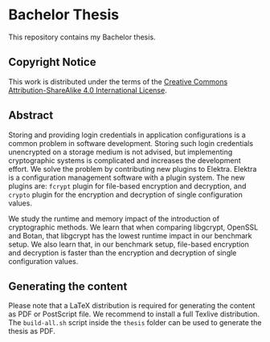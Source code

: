 # Bachelor Thesis #

This repository contains my Bachelor thesis.

## Copyright Notice ##

This work is distributed under the terms of the [Creative Commons Attribution-ShareAlike 4.0 International License](http://creativecommons.org/licenses/by-sa/4.0/).

## Abstract ##

Storing and providing login credentials in application configurations is a common problem in software development.
Storing such login credentials unencrypted on a storage medium is not advised,
but implementing cryptographic systems is complicated and increases the development effort.
We solve the problem by contributing new plugins to Elektra.
Elektra is a configuration management software with a plugin system.
The new plugins are: `fcrypt` plugin for file-based encryption and decryption, and `crypto` plugin for the encryption and decryption of single configuration values.

We study the runtime and memory impact of the introduction of cryptographic methods.
We learn that when comparing libgcrypt, OpenSSL and Botan, that libgcrypt has the lowest runtime impact in our benchmark setup.
We also learn that, in our benchmark setup, file-based encryption and decryption is faster than the encryption and decryption of single configuration values.

## Generating the content ##

Please note that a LaTeX distribution is required for generating the content as PDF or PostScript file.
We recommend to install a full Texlive distribution.
The `build-all.sh` script inside the `thesis` folder can be used to generate the thesis as PDF.
